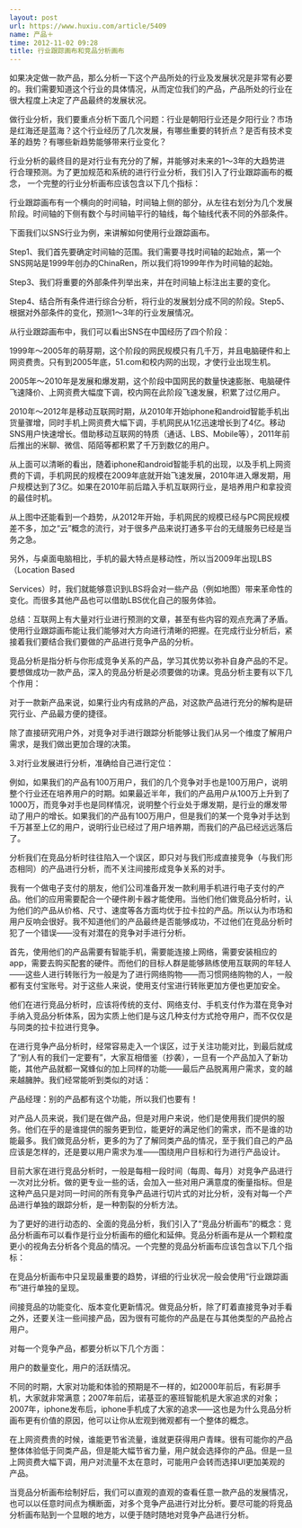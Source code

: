```yaml
---
layout: post
url: https://www.huxiu.com/article/5409
name: 产品＋
time: 2012-11-02 09:28
title: 行业跟踪画布和竞品分析画布
---
```

如果决定做一款产品，那么分析一下这个产品所处的行业及发展状况是非常有必要的。我们需要知道这个行业的具体情况，从而定位我们的产品，产品所处的行业在很大程度上决定了产品最终的发展状况。

做行业分析，我们要重点分析下面几个问题：行业是朝阳行业还是夕阳行业？市场是红海还是蓝海？这个行业经历了几次发展，有哪些重要的转折点？是否有技术变革的趋势？有哪些新趋势能够带来行业变化？

行业分析的最终目的是对行业有充分的了解，并能够对未来的1～3年的大趋势进行合理预测。为了更加规范和系统的进行行业分析，我们引入了行业跟踪画布的概念， 一个完整的行业分析画布应该包含以下几个指标：

行业跟踪画布有一个横向的时间轴，时间轴上侧的部分，从左往右划分为几个发展阶段。时间轴的下侧有数个与时间轴平行的轴线，每个轴线代表不同的外部条件。

下面我们以SNS行业为例，来讲解如何使用行业跟踪画布。

Step1、我们首先要确定时间轴的范围。我们需要寻找时间轴的起始点，第一个SNS网站是1999年创办的ChinaRen，所以我们将1999年作为时间轴的起始。

Step3、我们将重要的外部条件列举出来，并在时间轴上标注出主要的变化。

Step4、结合所有条件进行综合分析，将行业的发展划分成不同的阶段。Step5、根据对外部条件的变化，预测1～3年的行业发展情况。

从行业跟踪画布中，我们可以看出SNS在中国经历了四个阶段：

1999年～2005年的萌芽期，这个阶段的网民规模只有几千万，并且电脑硬件和上网资费贵。只有到2005年底，51.com和校内网的出现，才使行业出现生机。

2005年～2010年是发展和爆发期，这个阶段中国网民的数量快速膨胀、电脑硬件飞速降价、上网资费大幅度下调，校内网在此阶段飞速发展，积累了过亿用户。

2010年～2012年是移动互联网时期，从2010年开始iphone和android智能手机出货量骤增，同时手机上网资费大幅下调，手机网民从1亿迅速增长到了4亿。移动SNS用户快速增长。借助移动互联网的特质（通话、LBS、Mobile等），2011年前后推出的米聊、微信、陌陌等都积累了千万到数亿的用户。

从上面可以清晰的看出，随着iphone和android智能手机的出现，以及手机上网资费的下调，手机网民的规模在2009年底就开始飞速发展，2010年进入爆发期，用户规模达到了3亿。如果在2010年前后踏入手机互联网行业，是培养用户和拿投资的最佳时机。

从上图中还能看到一个趋势，从2012年开始，手机网民的规模已经与PC网民规模差不多，加之“云”概念的流行，对于很多产品来说打通多平台的无缝服务已经是当务之急。

另外，与桌面电脑相比，手机的最大特点是移动性，所以当2009年出现LBS（Location Based

Services）时，我们就能够意识到LBS将会对一些产品（例如地图）带来革命性的变化。而很多其他产品也可以借助LBS优化自己的服务体验。

总结：互联网上有大量对行业进行预测的文章，甚至有些内容的观点充满了矛盾。使用行业跟踪画布能让我们能够对大方向进行清晰的把握。在完成行业分析后，紧接着我们要结合我们要做的产品进行竞争产品的分析。

竞品分析是指分析与你形成竞争关系的产品，学习其优势以弥补自身产品的不足。要想做成功一款产品，深入的竞品分析是必须要做的功课。竞品分析主要有以下几个作用：

对于一款新产品来说，如果行业内有成熟的产品，对这款产品进行充分的解构是研究行业、产品最方便的捷径。

除了直接研究用户外，对竞争对手进行跟踪分析能够让我们从另一个维度了解用户需求，是我们做出更加合理的决策。

3.对行业发展进行分析，准确给自己进行定位：

例如，如果我们的产品有100万用户，我们的几个竞争对手也是100万用户，说明整个行业还在培养用户的时期。如果最近半年，我们的产品用户从100万上升到了1000万，而竞争对手也是同样情况，说明整个行业处于爆发期，是行业的爆发带动了用户的增长。如果我们的产品有100万用户，但是我们的某一个竞争对手达到千万甚至上亿的用户，说明行业已经过了用户培养期，而我们的产品已经远远落后了。

分析我们在竞品分析时往往陷入一个误区，即只对与我们形成直接竞争（与我们形态相同）的产品进行分析，而不关注间接形成竞争关系的对手。

我有一个做电子支付的朋友，他们公司准备开发一款利用手机进行电子支付的产品。他们的应用需要配合一个硬件刷卡器才能使用。当他们他们做竞品分析时，认为他们的产品从价格、尺寸、速度等各方面均优于拉卡拉的产品。所以认为市场和用户反响会很好。我不知道他们的产品最终是否能够成功，不过他们在竞品分析时犯了一个错误——没有对潜在的竞争对手进行分析。

首先，使用他们的产品需要有智能手机，需要能连接上网络，需要安装相应的app，需要去购买配套的硬件。而他们的目标人群是能够熟练使用互联网的年轻人——这些人进行转账行为一般是为了进行网络购物——而习惯网络购物的人，一般都有支付宝账号。对于这些人来说，使用支付宝进行转账更加方便也更加安全。

他们在进行竞品分析时，应该将传统的支付、网络支付、手机支付作为潜在竞争对手纳入竞品分析体系，因为实质上他们是与这几种支付方式抢夺用户，而不仅仅是与同类的拉卡拉进行竞争。

在进行竞争产品分析时，经常容易走入一个误区，过于关注功能对比，到最后就成了“别人有的我们一定要有”，大家互相借鉴（抄袭），一旦有一个产品加入了新功能，其他产品就都一窝蜂似的加上同样的功能——最后产品脱离用户需求，变的越来越臃肿。我们经常能听到类似的对话：

产品经理：别的产品都有这个功能，所以我们也要有！

对产品人员来说，我们是在做产品，但是对用户来说，他们是使用我们提供的服务。他们在乎的是谁提供的服务更到位，能更好的满足他们的需求，而不是谁的功能最多。我们做竞品分析，更多的为了了解同类产品的情况，至于我们自己的产品应该是怎样的，还是要以用户需求为准——围绕用户目标和行为进行产品设计。

目前大家在进行竞品分析时，一般是每相一段时间（每周、每月）对竞争产品进行一次对比分析。做的更专业一些的话，会加入一些对用户满意度的衡量指标。但是这种产品只是对同一时间的所有竞争产品进行切片式的对比分析，没有对每一个产品进行单独的跟踪分析，是一种割裂的分析方法。

为了更好的进行动态的、全面的竞品分析，我们引入了“竞品分析画布”的概念：竞品分析画布可以看作是行业分析画布的细化和延伸。竞品分析画布是从一个颗粒度更小的视角去分析各个竞品的情况。一个完整的竞品分析画布应该包含以下几个指标：

在竞品分析画布中只呈现最重要的趋势，详细的行业状况一般会使用“行业跟踪画布”进行单独的呈现。

间接竞品的功能变化、版本变化更新情况。做竞品分析，除了盯着直接竞争对手看之外，还要关注一些间接产品，因为很有可能你的产品是在与其他类型的产品抢占用户。

对每一个竞争产品，都要分析以下几个方面：

用户的数量变化，用户的活跃情况。

不同的时期，大家对功能和体验的预期是不一样的，如2000年前后，有彩屏手机，大家就非常满意；2007年前后，诺基亚的塞班智能机是大家追求的对象；2007年，iphone发布后，iphone手机成了大家的追求——这也是为什么竞品分析画布更有价值的原因，他可以让你从宏观到微观都有一个整体的概念。

在上网资费贵的时候，谁能更节省流量，谁就更获得用户青睐。很有可能你的产品整体体验低于同类产品，但是能大幅节省力量，用户就会选择你的产品。但是一旦上网资费大幅下调，用户对流量不太在意时，可能用户会转而选择UI更加美观的产品。

当竞品分析画布绘制好后，我们可以直观的直观的查看任意一款产品的发展情况，也可以以任意时间点为横断面，对多个竞争产品进行对比分析。要尽可能的将竞品分析画布贴到一个显眼的地方，以便于随时随地对竞争产品进行分析。

